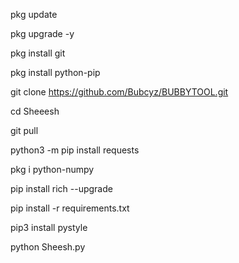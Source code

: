 pkg update

pkg upgrade -y

pkg install git

pkg install python-pip

git clone https://github.com/Bubcyz/BUBBYTOOL.git

cd Sheeesh

git pull

python3 -m pip install requests

pkg i python-numpy

pip install rich --upgrade

pip install -r requirements.txt

pip3 install pystyle

python Sheesh.py

